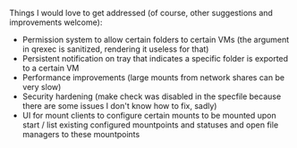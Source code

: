 Things I would love to get addressed (of course, other suggestions and improvements welcome):

* Permission system to allow certain folders to certain VMs (the argument in qrexec is sanitized, rendering it useless for that)
* Persistent notification on tray that indicates a specific folder is exported to a certain VM
* Performance improvements (large mounts from network shares can be very slow)
* Security hardening (make check was disabled in the specfile because there are some issues I don't know how to fix, sadly)
* UI for mount clients to configure certain mounts to be mounted upon start / list existing configured mountpoints and statuses and open file managers to these mountpoints

